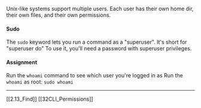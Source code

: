Unix-like systems support multiple users.
Each user has their own home dir, their own files, and their own permissions.

#### Sudo
The ```sudo``` keyword lets you run a command as a "superuser".
It's short for "superuser do" 
To use it, you'll need a password with superuser privileges.

#### Assignment
Run the ```whoami``` command to see which user you're logged in as
Run the ```whoami``` as root: ```sudo whoami```

---
[[2.13_Find]]
[[32CLI_Permissions]] 